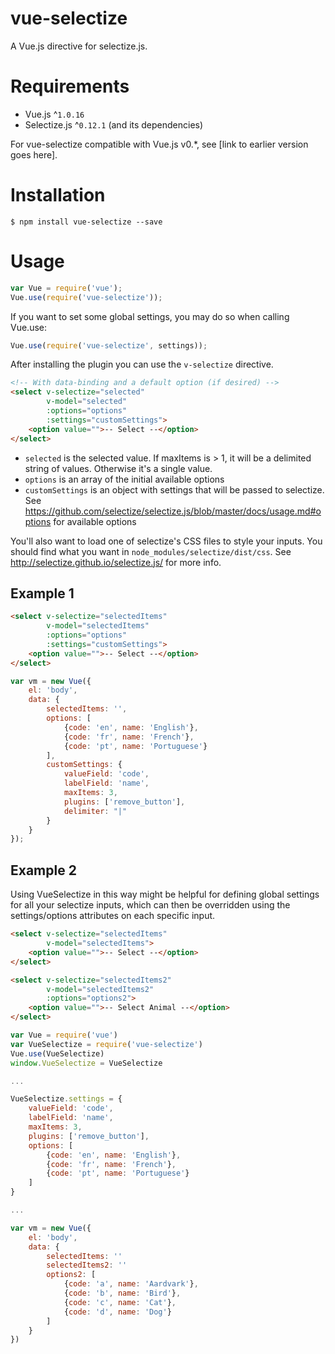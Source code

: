 # vue-selectize

A Vue.js directive for selectize.js. 

# Requirements

- Vue.js ^`1.0.16`
- Selectize.js ^`0.12.1` (and its dependencies)

For vue-selectize compatible with Vue.js v0.*, see [link to earlier version goes here].

# Installation

```shell
$ npm install vue-selectize --save
```

# Usage

```javascript
var Vue = require('vue');
Vue.use(require('vue-selectize'));
```

If you want to set some global settings, you may do so when calling Vue.use:

```javascript
Vue.use(require('vue-selectize', settings));
```

After installing the plugin you can use the `v-selectize` directive.

```html
<!-- With data-binding and a default option (if desired) -->
<select v-selectize="selected"
        v-model="selected"
        :options="options"
        :settings="customSettings">
    <option value="">-- Select --</option>
</select>
```

- `selected` is the selected value. If maxItems is > 1, it will be a delimited string of values. Otherwise it's a single value.
- `options` is an array of the initial available options
- `customSettings` is an object with settings that will be passed to selectize. See https://github.com/selectize/selectize.js/blob/master/docs/usage.md#options for available options

You'll also want to load one of selectize's CSS files to style your inputs. You should find what you want in `node_modules/selectize/dist/css`. See http://selectize.github.io/selectize.js/ for more info. 

## Example 1

```html
<select v-selectize="selectedItems"
        v-model="selectedItems"
        :options="options"
        :settings="customSettings">
    <option value="">-- Select --</option>
</select>
```

```javascript
var vm = new Vue({
    el: 'body',
    data: {
        selectedItems: '',
        options: [
            {code: 'en', name: 'English'},
            {code: 'fr', name: 'French'},
            {code: 'pt', name: 'Portuguese'}
        ],
        customSettings: {
            valueField: 'code',
            labelField: 'name',
            maxItems: 3,
            plugins: ['remove_button'],
            delimiter: "|"
        }
    }
});
```

## Example 2

Using VueSelectize in this way might be helpful for defining global settings for all your selectize inputs, which can then be overridden using the settings/options attributes on each specific input.

```html
<select v-selectize="selectedItems"
        v-model="selectedItems">
    <option value="">-- Select --</option>
</select>

<select v-selectize="selectedItems2"
        v-model="selectedItems2"
        :options="options2">
    <option value="">-- Select Animal --</option>
</select>

```

```javascript
var Vue = require('vue')
var VueSelectize = require('vue-selectize')
Vue.use(VueSelectize)
window.VueSelectize = VueSelectize

...

VueSelectize.settings = {
    valueField: 'code',
    labelField: 'name',
    maxItems: 3,
    plugins: ['remove_button'],
    options: [
        {code: 'en', name: 'English'},
        {code: 'fr', name: 'French'},
        {code: 'pt', name: 'Portuguese'}
    ] 
}

...

var vm = new Vue({
    el: 'body',
    data: {
        selectedItems: ''
        selectedItems2: ''
        options2: [
            {code: 'a', name: 'Aardvark'},
            {code: 'b', name: 'Bird'},
            {code: 'c', name: 'Cat'},            
            {code: 'd', name: 'Dog'}            
        ]
    }
})

```
